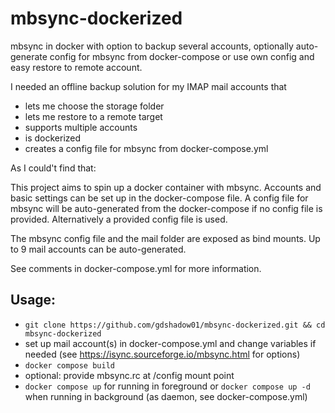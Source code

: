 # mbsync-dockerized
mbsync in docker with option to backup several accounts, optionally auto-generate config for mbsync from docker-compose or use own config and easy restore to remote account.

I needed an offline backup solution for my IMAP mail accounts that
- lets me choose the storage folder
- lets me restore to a remote target
- supports multiple accounts
- is dockerized
- creates a config file for mbsync from docker-compose.yml

As I could't find that:

This project aims to spin up a docker container with mbsync. Accounts and basic settings can be set up in the docker-compose file. A config file for mbsync will be auto-generated from the docker-compose if no config file is provided. Alternatively a provided config file is used. 

The mbsync config file and the mail folder are exposed as bind mounts. Up to 9 mail accounts can be auto-generated. 

See comments in docker-compose.yml for more information.

## Usage: 
- `git clone https://github.com/gdshadow01/mbsync-dockerized.git && cd mbsync-dockerized`
- set up mail account(s) in docker-compose.yml and change variables if needed (see https://isync.sourceforge.io/mbsync.html for options)
- `docker compose build`
- optional: provide mbsync.rc at /config mount point
- `docker compose up` for running in foreground or `docker compose up -d` when running in background (as daemon, see docker-compose.yml)


